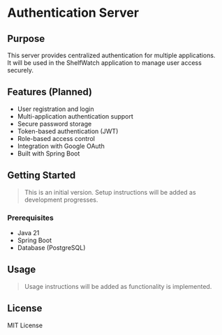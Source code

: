 # Authentication Server

## Purpose
This server provides centralized authentication for multiple applications.  
It will be used in the ShelfWatch application to manage user access securely.

## Features (Planned)
- User registration and login
- Multi-application authentication support
- Secure password storage
- Token-based authentication (JWT)
- Role-based access control
- Integration with Google OAuth
- Built with Spring Boot

## Getting Started
> This is an initial version. Setup instructions will be added as development progresses.

### Prerequisites
- Java 21
- Spring Boot
- Database (PostgreSQL)

## Usage
> Usage instructions will be added as functionality is implemented.


## License
MIT License
